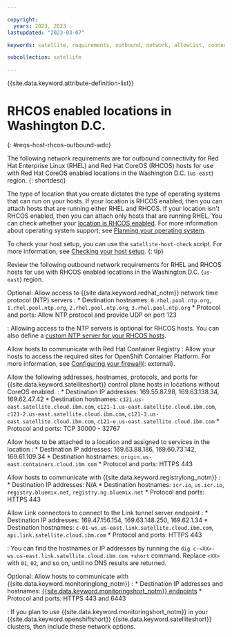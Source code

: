 ```yaml
---

copyright:
  years: 2023, 2023
lastupdated: "2023-03-07"

keywords: satellite, requirements, outbound, network, allowlist, connectivity, firewall, rhcos

subcollection: satellite

---
```


{{site.data.keyword.attribute-definition-list}}

# RHCOS enabled locations in Washington D.C.
{: #reqs-host-rhcos-outbound-wdc}

The following network requirements are for outbound connectivity for Red Hat Enterprise Linux (RHEL) and Red Hat CoreOS (RHCOS) hosts for use with Red Hat CoreOS enabled locations in the Washington D.C. (`us-east`) region. 
{: shortdesc}

The type of location that you create dictates the type of operating systems that can run on your hosts. If your location is RHCOS enabled, then you can attach hosts that are running either RHEL and RHCOS. If your location isn't RHCOS enabled, then you can attach only hosts that are running RHEL. You can check whether your [location is RHCOS enabled](/docs/satellite?topic=satellite-locations#verify-coreos-location). For more information about operating system support, see [Planning your operating system](/docs/satellite?topic=satellite-infrastructure-plan#infras-plan-os).


To check your host setup, you can use the `satellite-host-check` script. For more information, see [Checking your host setup](/docs/satellite?topic=satellite-host-network-check).
{: tip}


Review the following outbound network requirements for RHEL and RHCOS hosts for use with RHCOS enabled locations in the Washington D.C. (`us-east`) region.

Optional: Allow access to {{site.data.keyword.redhat_notm}} network time protocol (NTP) servers
:    * Destination hostnames: `0.rhel.pool.ntp.org`, `1.rhel.pool.ntp.org`, `2.rhel.pool.ntp.org`, `3.rhel.pool.ntp.org`
     * Protocol and ports: Allow NTP protocol and provide UDP on port 123
     
:    Allowing access to the NTP servers is optional for RHCOS hosts. You can also define a [custom NTP server for your RHCOS hosts](/docs/satellite?topic=satellite-config-custom-ntp).

Allow hosts to communicate with Red Hat Container Registry
:    Allow your hosts to access the required sites for OpenShift Container Platform. For more information, see [Configuring your firewall](https://docs.openshift.com/container-platform/4.8/installing/install_config/configuring-firewall.html){: external}.



Allow the following addresses, hostnames, protocols, and ports for {{site.data.keyword.satelliteshort}} control plane hosts in locations without CoreOS enabled.
:    * Destination IP addresses:  169.55.87.98, 169.63.138.34, 169.62.47.42 
     * Destination hostnames:  `c121.us-east.satellite.cloud.ibm.com`, `c121-1.us-east.satellite.cloud.ibm.com`, `c121-2.us-east.satellite.cloud.ibm.com`, `c121-3.us-east.satellite.cloud.ibm.com`, `c121-e.us-east.satellite.cloud.ibm.com` 
     * Protocol and ports: TCP 30000 - 32767

Allow hosts to be attached to a location and assigned to services in the location
:    * Destination IP addresses: 169.63.88.186, 169.60.73.142, 169.61.109.34
     * Destination hostnames: `origin.us-east.containers.cloud.ibm.com` 
     * Protocol and ports: HTTPS 443
     
Allow hosts to communicate with {{site.data.keyword.registrylong_notm}}
:    * Destination IP addresses: N/A
     * Destination hostnames: `icr.io`, `us.icr.io`, `registry.bluemix.net`, `registry.ng.bluemix.net`
     * Protocol and ports: HTTPS 443

Allow Link connectors to connect to the Link tunnel server endpoint
:    * Destination IP addresses: 169.47.156.154, 169.63.148.250, 169.62.1.34
     * Destination hostnames: `c-01-ws.us-east.link.satellite.cloud.ibm.com`, `api.link.satellite.cloud.ibm.com`
     * Protocol and ports: HTTPS 443

:    You can find the hostnames or IP addresses by running the `dig c-<XX>-ws.us-east.link.satellite.cloud.ibm.com +short` command. Replace `<XX>` with `01`, `02`, and so on, until no DNS results are returned.

Optional: Allow hosts to communicate with {{site.data.keyword.monitoringlong_notm}}
:    * Destination IP addresses and hostnames: [{{site.data.keyword.monitoringshort_notm}} endpoints](/docs/monitoring?topic=monitoring-endpoints)
     * Protocol and ports: HTTPS 443 and 6443

:    If you plan to use {{site.data.keyword.monitoringshort_notm}} in your {{site.data.keyword.openshiftshort}} {{site.data.keyword.satelliteshort}} clusters, then include these network options.
     


